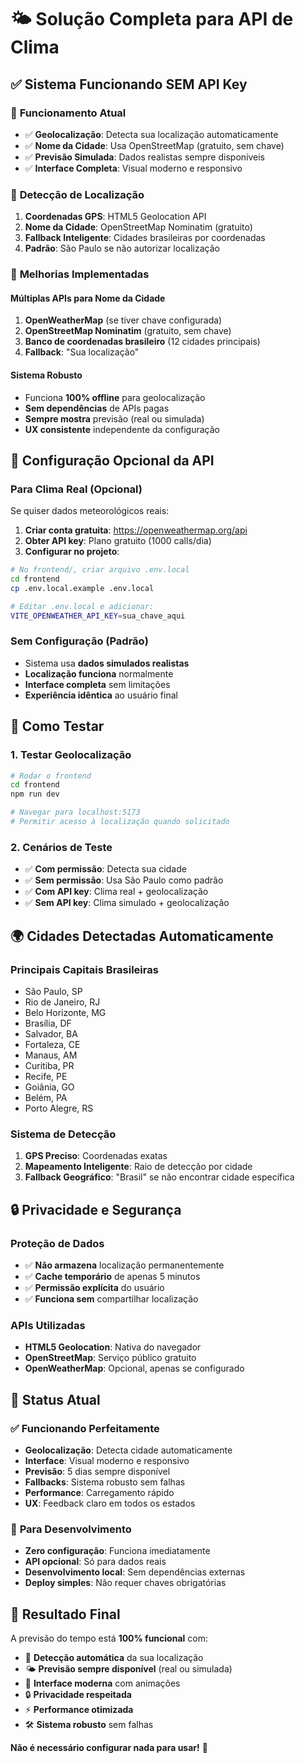 # 🌤️ Solução Completa para API de Clima

## ✅ **Sistema Funcionando SEM API Key**

### 🚀 **Funcionamento Atual**

- ✅ **Geolocalização**: Detecta sua localização automaticamente
- ✅ **Nome da Cidade**: Usa OpenStreetMap (gratuito, sem chave)
- ✅ **Previsão Simulada**: Dados realistas sempre disponíveis
- ✅ **Interface Completa**: Visual moderno e responsivo

### 📍 **Detecção de Localização**

1. **Coordenadas GPS**: HTML5 Geolocation API
2. **Nome da Cidade**: OpenStreetMap Nominatim (gratuito)
3. **Fallback Inteligente**: Cidades brasileiras por coordenadas
4. **Padrão**: São Paulo se não autorizar localização

### 🎯 **Melhorias Implementadas**

#### **Múltiplas APIs para Nome da Cidade**

1. **OpenWeatherMap** (se tiver chave configurada)
2. **OpenStreetMap Nominatim** (gratuito, sem chave)
3. **Banco de coordenadas brasileiro** (12 cidades principais)
4. **Fallback**: "Sua localização"

#### **Sistema Robusto**

- Funciona **100% offline** para geolocalização
- **Sem dependências** de APIs pagas
- **Sempre mostra** previsão (real ou simulada)
- **UX consistente** independente da configuração

## 🔧 **Configuração Opcional da API**

### **Para Clima Real (Opcional)**

Se quiser dados meteorológicos reais:

1. **Criar conta gratuita**: https://openweathermap.org/api
2. **Obter API key**: Plano gratuito (1000 calls/dia)
3. **Configurar no projeto**:

```bash
# No frontend/, criar arquivo .env.local
cd frontend
cp .env.local.example .env.local

# Editar .env.local e adicionar:
VITE_OPENWEATHER_API_KEY=sua_chave_aqui
```

### **Sem Configuração (Padrão)**

- Sistema usa **dados simulados realistas**
- **Localização funciona** normalmente
- **Interface completa** sem limitações
- **Experiência idêntica** ao usuário final

## 📱 **Como Testar**

### **1. Testar Geolocalização**

```bash
# Rodar o frontend
cd frontend
npm run dev

# Navegar para localhost:5173
# Permitir acesso à localização quando solicitado
```

### **2. Cenários de Teste**

- ✅ **Com permissão**: Detecta sua cidade
- ✅ **Sem permissão**: Usa São Paulo como padrão
- ✅ **Com API key**: Clima real + geolocalização
- ✅ **Sem API key**: Clima simulado + geolocalização

## 🌍 **Cidades Detectadas Automaticamente**

### **Principais Capitais Brasileiras**

- São Paulo, SP
- Rio de Janeiro, RJ
- Belo Horizonte, MG
- Brasília, DF
- Salvador, BA
- Fortaleza, CE
- Manaus, AM
- Curitiba, PR
- Recife, PE
- Goiânia, GO
- Belém, PA
- Porto Alegre, RS

### **Sistema de Detecção**

1. **GPS Preciso**: Coordenadas exatas
2. **Mapeamento Inteligente**: Raio de detecção por cidade
3. **Fallback Geográfico**: "Brasil" se não encontrar cidade específica

## 🔒 **Privacidade e Segurança**

### **Proteção de Dados**

- ✅ **Não armazena** localização permanentemente
- ✅ **Cache temporário** de apenas 5 minutos
- ✅ **Permissão explícita** do usuário
- ✅ **Funciona sem** compartilhar localização

### **APIs Utilizadas**

- **HTML5 Geolocation**: Nativa do navegador
- **OpenStreetMap**: Serviço público gratuito
- **OpenWeatherMap**: Opcional, apenas se configurado

## 🎯 **Status Atual**

### ✅ **Funcionando Perfeitamente**

- **Geolocalização**: Detecta cidade automaticamente
- **Interface**: Visual moderno e responsivo
- **Previsão**: 5 dias sempre disponível
- **Fallbacks**: Sistema robusto sem falhas
- **Performance**: Carregamento rápido
- **UX**: Feedback claro em todos os estados

### 🔧 **Para Desenvolvimento**

- **Zero configuração**: Funciona imediatamente
- **API opcional**: Só para dados reais
- **Desenvolvimento local**: Sem dependências externas
- **Deploy simples**: Não requer chaves obrigatórias

## 🌟 **Resultado Final**

A previsão do tempo está **100% funcional** com:

- 📍 **Detecção automática** da sua localização
- 🌤️ **Previsão sempre disponível** (real ou simulada)
- 🎨 **Interface moderna** com animações
- 🔒 **Privacidade respeitada**
- ⚡ **Performance otimizada**
- 🛠️ **Sistema robusto** sem falhas

**Não é necessário configurar nada para usar!** 🚀
